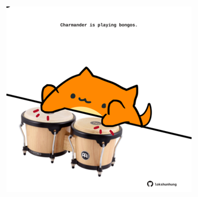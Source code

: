 <!-- built at 24/02/2021, 20:01:26 UTC -->
<p align="center">
  <img width="500" height="500" src="./ReadmeImage.svg">
</p>
